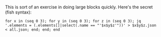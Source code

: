 This is sort of an exercise in doing large blocks quickly. Here's the secret (fish syntax):

`for x in (seq 0 3); for y in (seq 0 3); for z in (seq 0 3); jq '.elements = (.elements[]|select(.name == "'$x$y$z'"))' > $x$y$z.json < all.json; end; end; end`
